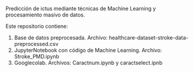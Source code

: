 Predicción de ictus mediante técnicas de Machine Learning y procesamiento masivo de datos.

Este repositorio contiene:
1. Base de datos preprocesada. Archivo: healthcare-dataset-stroke-data-preprocessed.csv
2. JupyterNotebook con código de Machine Learning. Archivo: Stroke_PMD.ipynb
3. Googlecolab. Archivos: Caractnum.ipynb y caractselect.ipnb
